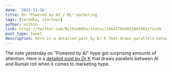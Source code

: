 ```yaml
---
date: '2021-11-26'
title: On "Powered by AI / ML" marketing
tags: [zerodha, startups]
author: nithin
link: https://twitter.com/Nithin0dha/status/1464176508520439811?s=20
post_type: tweet
description: Here is a detailed post by Dr K that draws parallels between AI and Rumali roti...
---
```


The note yesterday on "Powered by AI" hype got surprising amounts of attention. Here is a [detailed post by Dr K](https://nadh.in/blog/on-powered-by-ai-marketing/…) that draws parallels between AI and Rumali roti when it comes to marketing hype.
